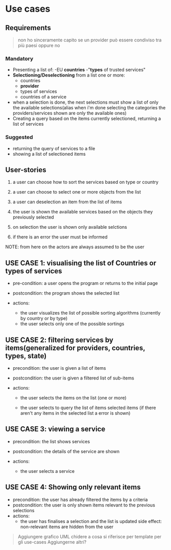 # Use cases

## Requirements

>non ho sinceramente capito se un provider può essere condiviso tra più paesi oppure no

### Mandatory

- Presenting a list of:
    -EU **countries**
    -"**types** of trusted services"
- **Selectioning/Deselectioning** from a list one or more:
  - countries
  - **provider**
  - types of services
  - countries of a service
- when a selection is done, the next selections must show a list of only the available selections(alias when i'm done selecting the categories the providers/services shown are only the available ones)
- Creating a query based on the items currently selectioned, returning a list of services

### Suggested

- returning the query of services to a file
- showing a list of selectioned items

## User-stories

1. a user can choose how to sort the services based on type or country

2. a user can choose to select one or more objects from the list

3. a user can deselection an item from the list of items

4. the user is shown the available services based on the objects they previously selected

5. on selection the user is shown only available selctions

6. if there is an error the user must be informed

NOTE: from here on the actors are always assumed to be the user

## USE CASE 1: visualising the list of Countries or types of services

- pre-condition: a user opens the program or returns to the initial page

- postcondition: the program shows the selected list

- actions:
  - the user visualizes the list of possible sorting algorithms (currently by country or by type)
  - the user selects only one of the possible sortings

## USE CASE 2: filtering services by items(generalized for providers, countries, types, state)

- precondition: the user is given a list of items

- postcondition: the user is given a filtered list of sub-items

- actions:

  - the user selects the items on the list (one or more)

  - the user selects to query the list of items selected items (if there aren't any items in the selected list a error is shown)

## USE CASE 3: viewing a service

- precondition: the list shows services

- postcondition: the details of the service are shown

- actions:
  - the user selects a service

## USE CASE 4: Showing only relevant items

- precondition: the user has already filtered the items by a criteria
- postcondition: the user is only shown items relevant to the previous selections
- actions:
  - the user has finalises a selection and the list is updated
side effect: non-relevant items are hidden from the user

>Aggiungere grafico UML
>chidere a cosa si riferisce per template per gli use-cases
>Aggiungerne altri?
